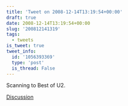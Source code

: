 ```yaml
---
title: 'Tweet on 2008-12-14T13:19:54+00:00'
draft: true
date: 2008-12-14T13:19:54+00:00
slug: '200812141319'
tags:
  - tweets
is_tweet: true
tweet_info:
  id: '1056393369'
  type: 'post'
  is_thread: False
---
```




Scanning to Best of U2.

[Discussion](https://x.com/sytelus/status/1056393369)

